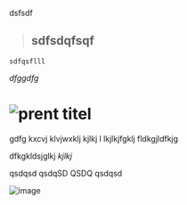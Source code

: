 dsfsdf
  > ## sdfsdqfsqf
    sdfqsflll
*dfggdfg*

![prent](https://cloud.githubusercontent.com/assets/7975779/3421323/d99232a6-fee5-11e3-9039-16c98cc21430.gif)
titel
=====
gdfg
kxcvj klvjwxklj 
  kjlkj l
  lkjlkjfgklj
  fldkgjldfkjg
  
dfkgkldsjglkj
_kjlkj_

qsdqsd
qsdqSD
QSDQ
qsdqsd

![image](https://cloud.githubusercontent.com/assets/7975779/3421318/777aa062-fee5-11e3-9cec-81667f5438b1.png)


